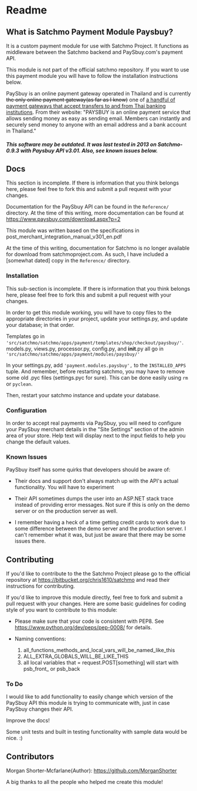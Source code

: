 # Readme 

## What is Satchmo Payment Module Paysbuy?
It is a custom payment module for use with Satchmo Project. It functions as middleware between the Satchmo backend and PaySbuy.com's payment API.

This module is not part of the official satchmo repository. If you want to use this payment module you will have to follow the installation instructions below.

PaySbuy is an online payment gateway operated in Thailand and is currently ~~the only online payment gateway(as far as I know)~~ one of <a href="http://techcrunch.com/2015/05/05/omise-2-6-million-series-a-southeast-asia/">a handful of payment gateways that accept transfers to and from Thai banking institutions</a>. From their website: "PAYSBUY is an online payment service that allows sending money as easy as sending email. Members can instantly and securely send money to anyone with an email address and a bank account in Thailand."

##### This software may be outdated. It was last tested in 2013 on Satchmo-0.9.3 with Paysbuy API v3.01. Also, see known issues below.

## Docs
This section is incomplete. If there is information that you think belongs here, please feel free to fork this and submit a pull request with your changes.

Documentation for the PaySbuy API can be found in the ```Reference/``` directory. At the time of this writing, more documentation can be found at https://www.paysbuy.com/download.aspx?p=2

This module was written based on the specifications in post_merchant_integration_manual_v301_en.pdf

At the time of this writing, documentation for Satchmo is no longer available for download from satchmoproject.com. As such, I have included a [somewhat dated] copy in the ```Reference/``` directory.

### Installation
This sub-section is incomplete. If there is information that you think belongs here, please feel free to fork this and submit a pull request with your changes.

In order to get this module working, you will have to copy files to the appropriate directories in your project, update your settings.py, and update your database; in that order.

Templates go in ```'src/satchmo/satchmo/apps/payment/templates/shop/checkout/paysbuy/'```. models.py, views.py, processor.py, config.py, and __init__.py all go in ```'src/satchmo/satchmo/apps/payment/modules/paysbuy/'```

In your settings.py, add ```'payment.modules.paysbuy',``` to the ```INSTALLED_APPS``` tuple.
And remember, before restarting satchmo, you may have to remove some old .pyc files (settings.pyc for sure). This can be done easily using ```rm``` or ```pyclean```.

Then, restart your satchmo instance and update your database.

### Configuration
In order to accept real payments via PaySbuy, you will need to configure your PaySbuy merchant details in the "Site Settings" section of the admin area of your store. Help text will display next to the input fields to help you change the default values.

### Known Issues
PaySbuy itself has some quirks that developers should be aware of:

  * Their docs and support don't always match up with the API's actual functionality. You will have to experiment

  * Their API sometimes dumps the user into an ASP.NET stack trace instead of providing error messages. Not sure if this is only on the demo server or on the production server as well.

  * I remember having a heck of a time getting credit cards to work due to some difference between the demo server and the production server. I can't remember what it was, but just be aware that there may be some issues there.

## Contributing
If you'd like to contribute to the the Satchmo Project please go to the official repository at https://bitbucket.org/chris1610/satchmo and read their instructions for contributing.

If you'd like to improve this module directly, feel free to fork and submit a pull request with your changes. Here are some basic guidelines for coding style of you want to contribute to this module:

  * Please make sure that your code is consistent with PEP8. See https://www.python.org/dev/peps/pep-0008/ for details.
  
  * Naming conventions:
    
    1. all_functions_methods_and_local_vars_will_be_named_like_this
    2. ALL_EXTRA_GLOBALS_WILL_BE_LIKE_THIS
    3. all local variables that = request.POST[something] will start with psb_front_ or psb_back
 
### To Do
I would like to add functionality to easily change which version of the PaySbuy API this module is trying to communicate with, just in case PaySbuy changes their API.

Improve the docs!

Some unit tests and built in testing functionality with sample data would be nice. :)

## Contributors
Morgan Shorter-Mcfarlane(Author): https://github.com/MorganShorter

A big thanks to all the people who helped me create this module!

